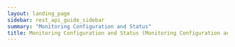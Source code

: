 ```yaml
---
layout: landing_page
sidebar: rest_api_guide_sidebar
summary: "Monitoring Configuration and Status"
title: Monitoring Configuration and Status (Monitoring Configuration and Status)
---
```

